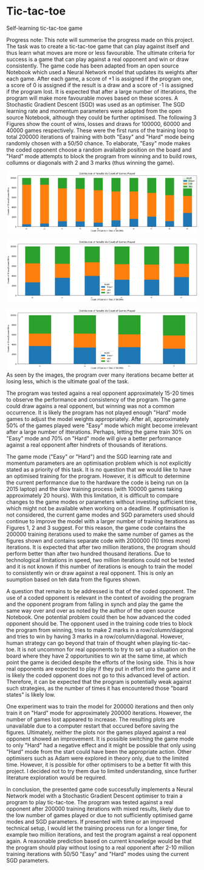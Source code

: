 # Tic-tac-toe
Self-learning tic-tac-toe game

Progress note: 
This note will summerise the progress made on this project. The task was to create a tic-tac-toe game that can play against itself and thus learn what moves are more or less favourable. The ultimate criteria for success is a game that can play against a real opponent and win or draw consistently.
The game code has been adapted from an open source Notebook which used a Neural Network model that updates its weights after each game. After each game, a score of +1 is assigned if the program one, a score of 0 is assigned if the result is a draw and a score of -1 is assigned if the program lost. It is expected that after a large number of itterations, the program will make more favourable moves based on these scores. A Stochastic Gradient Descent (SGD) was used as an optimiser. The SGD learning rate and momentum parameters were adapted from the open source Notebook, although they could be further optimised. 
The following 3 Figures show the count of wins, losses and draws for 100000, 60000 and 40000 games respectively. 
These were the first runs of the training loop to total 200000 iterations of training with both "Easy" and "Hard" mode being randomly chosen 
with a 50/50 chance. To elaborate, "Easy" mode makes the coded opponent choose a random available position on the board and "Hard" mode attempts to block the program from winning and to build rows, collumns or diagonals with 2 and 3 marks (thus winning the game).

![](Images/Figure%201.png)

![](Images/Figure%202.png)

![](Images/Figure%203.png)
As seen by the images, the program over many iterations became better at losing less, which is the ultimate goal of the task. 

The program was tested agains a real opponent approximately 15-20 times to observe the performance and consistency of the 
program. The game could draw agains a real opponent, but winning was not a common occurrence. It is likely the program has 
not played enough "Hard" mode games to adjust the model weights appropriately. After all, approximately 50% of the games played 
were "Easy" mode which might become irrelevant after a large number of itterations. Perhaps, letting the game train 30% on "Easy" mode
and 70% on "Hard" mode will give a better performance against a real opponent after hindrets of thousands of iterations. 

The game mode ("Easy" or "Hard") and the SGD learning rate and momentum parameters are an optimisation problem which is not explicitly stated as a priority of this task. It is no question that we would like to have an optimised training for the program. However, it is difficult to determine the current performance due to the hardware the code is being run on (a 2015 laptop) and the slow training process (with 100000 games taking approximately 20 hours). With this limitation, it is difficult to compare changes to the game modes or parameters without investing sufficient time, which might not be available when working on a deadline. If optimisation is not considered, the current game modes and SGD parameters used should continue to improve the model with a larger number of training iterations as Figures 1, 2 and 3 suggest. For this reason, the game code contains the 200000 training iterations used to make the same number of games as the figures shown and contains separate code with 2000000 (10 times more) iterations. It is expected that after two million iterations, the program should perform better than after two hundred thousand iterations. Due to technological limitations in speed, two million iterations could not be tested and it is not known if this number of iterations is enough to train the model to consistently win or draw against a real opponent. This is only an suumption based on teh data from the figures shown.

A question that remains to be addressed is that of the coded opponent. The use of a coded opponent is relevant in the context of avoiding the program and the opponent program from falling in synch and play the game the same way over and over as noted by the author of the open source Notebook. One potential problem could then be how advanced the coded opponent should be. The opponent used in the training code tries to block the program from winning, tries to make 2 marks in a row/column/diagonal and tries to win by having 3 marks in a row/column/diagonal. However, human strategy can go beyond that train of thought when playing tic-tac-toe. It is not uncommon for real opponents to try to set up a situation on the board where they have 2 opportunities to win at the same time, at which point the game is decided despite the efforts of the losing side. This is how real opponents are expected to play if they put in effort into the game and it is likely the coded opponent does not go to this advanced level of action. Therefore, it can be expected that the program is potentially weak against such strategies, as the number of times it has encountered those "board states" is likely low.

One experiment was to train the model for 200000 iterations and then only train it on "Hard" mode for approximately 200000 iterations. However, the number of games lost appeared to increase. The resulting plots are unavailable due to a computer restart that occured before saving the figures. Ultimately, neither the plots nor the games played against a real opponent showed an improvement. It is possible switching the game mode to only "Hard" had a negative effect and it might be possible that only using "Hard" mode from the start could have been the appropriate action. Other optimisers such as Adam were explored in theory only, due to the limited time. However, it is possible for other optimisers to be a better fit with this project. I decided not to try them due to limited understanding, since further literature exploration would be required.

In conclusion, the presented game code successfully implements a Neural Network model with a Stochastic Gradient Descent optimiser to train a program to play tic-tac-toe. The program was tested against a real opponent after 200000 training iterations with mixed results, likely due to the low number of games played or due to not sufficiently optimised game modes and SGD parameters. If presented with time or an improved technical setup, I would let the training process run for a longer time, for example two million iterations, and test the program against a real opponent again. A reasonable prediction based on current knowledge would be that the program should play without losing to a real opponent after 2-10 million training iterations with 50/50 "Easy" and "Hard" modes using the current SGD parameters.










